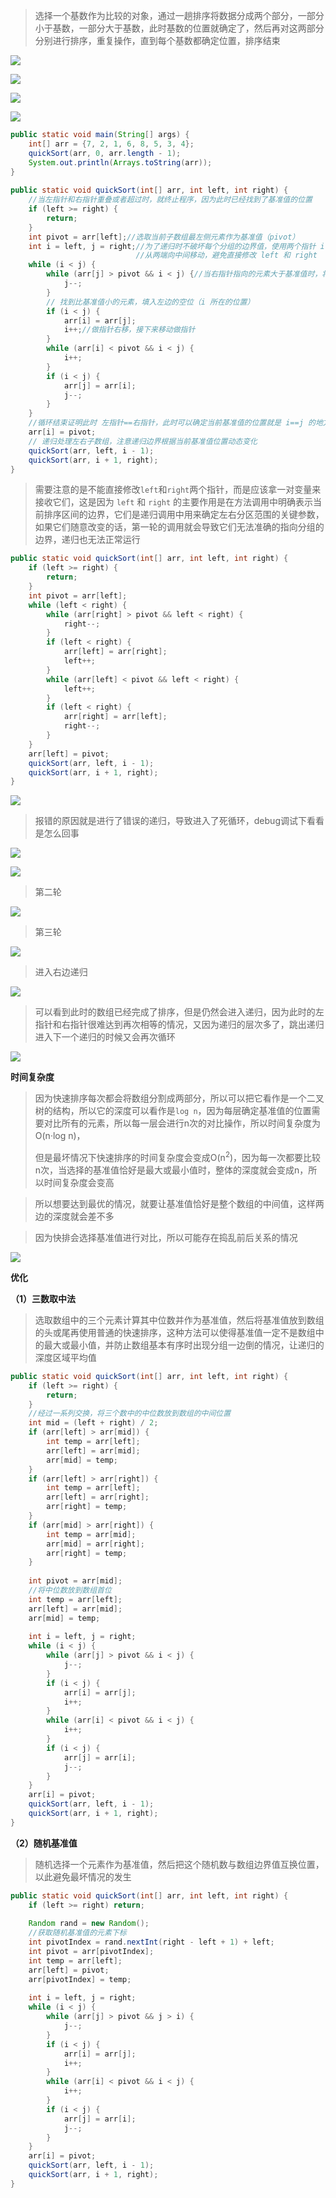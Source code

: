 
>选择一个基数作为比较的对象，通过一趟排序将数据分成两个部分，一部分小于基数，一部分大于基数，此时基数的位置就确定了，然后再对这两部分分别进行排序，重复操作，直到每个基数都确定位置，排序结束

![](images/快速排序/3eadbcc8e78529242f50173f4cb30003_720.png)

![](images/快速排序/afd16200a8240a7eb04d16701645786c_720.png)

![](images/快速排序/876e892ba185dfeeb623196e91e8195e_720.png)

![](images/快速排序/3d9639d7cb2348906a1a3753b0822325_720.png)

```java
public static void main(String[] args) {  
    int[] arr = {7, 2, 1, 6, 8, 5, 3, 4};  
    quickSort(arr, 0, arr.length - 1);  
    System.out.println(Arrays.toString(arr));  
}  
  
public static void quickSort(int[] arr, int left, int right) {  
    //当左指针和右指针重叠或者超过时，就终止程序，因为此时已经找到了基准值的位置  
    if (left >= right) {  
        return;  
    }  
    int pivot = arr[left];//选取当前子数组最左侧元素作为基准值（pivot）  
    int i = left, j = right;//为了递归时不破坏每个分组的边界值，使用两个指针 i 和 j，
						    //从两端向中间移动，避免直接修改 left 和 right  
    while (i < j) {  
        while (arr[j] > pivot && i < j) {//当右指针指向的元素大于基准值时，将右指针左移 
            j--;  
        }  
        // 找到比基准值小的元素，填入左边的空位（i 所在的位置）  
        if (i < j) {  
            arr[i] = arr[j];  
            i++;//做指针右移，接下来移动做指针  
        }  
        while (arr[i] < pivot && i < j) {  
            i++;  
        }  
        if (i < j) {  
            arr[j] = arr[i];  
            j--;  
        }  
    }  
    //循环结束证明此时 左指针==右指针，此时可以确定当前基准值的位置就是 i==j 的地方  
    arr[i] = pivot;  
    // 递归处理左右子数组，注意递归边界根据当前基准值位置动态变化  
    quickSort(arr, left, i - 1);  
    quickSort(arr, i + 1, right);  
}
```

>需要注意的是不能直接修改`left`和`right`两个指针，而是应该拿一对变量来接收它们，这是因为 `left` 和 `right` 的主要作用是在方法调用中明确表示当前排序区间的边界，它们是递归调用中用来确定左右分区范围的关键参数，如果它们随意改变的话，第一轮的调用就会导致它们无法准确的指向分组的边界，递归也无法正常运行

```java
public static void quickSort(int[] arr, int left, int right) {  
    if (left >= right) {  
        return;  
    }  
    int pivot = arr[left];
    while (left < right) {  
        while (arr[right] > pivot && left < right) {
            right--;  
        }  
        if (left < right) {  
            arr[left] = arr[right];  
            left++; 
        }  
        while (arr[left] < pivot && left < right) {  
            left++;  
        }  
        if (left < right) {  
            arr[right] = arr[left];  
            right--;  
        }  
    }   
    arr[left] = pivot;   
    quickSort(arr, left, i - 1);  
    quickSort(arr, i + 1, right);  
}
```

![](images/快速排序/file-20250417171411.png)

>报错的原因就是进行了错误的递归，导致进入了死循环，debug调试下看看是怎么回事

![](images/快速排序/file-20250417171735.png)

![](images/快速排序/file-20250417171922.png)

>第二轮

![](images/快速排序/file-20250417172109.png)

>第三轮

![](images/快速排序/file-20250417172258.png)

>进入右边递归

![](images/快速排序/file-20250417172355.png)

>可以看到此时的数组已经完成了排序，但是仍然会进入递归，因为此时的左指针和右指针很难达到再次相等的情况，又因为递归的层次多了，跳出递归进入下一个递归的时候又会再次循环

![](images/快速排序/file-20250417172659.png)


**时间复杂度**

>因为快速排序每次都会将数组分割成两部分，所以可以把它看作是一个二叉树的结构，所以它的深度可以看作是`log n`，因为每层确定基准值的位置需要对比所有的元素，所以每一层会进行n次的对比操作，所以时间复杂度为O(n·log n)，
>
>但是最坏情况下快速排序的时间复杂度会变成O(n<sup>2</sup>)，因为每一次都要比较n次，当选择的基准值恰好是最大或最小值时，整体的深度就会变成n，所以时间复杂度会变高

>所以想要达到最优的情况，就要让基准值恰好是整个数组的中间值，这样两边的深度就会差不多

>因为快排会选择基准值进行对比，所以可能存在捣乱前后关系的情况

![](images/快速排序/eeec82dca8d53d750d7f2d249c1b31ae_720.png)

**优化**

**（1）三数取中法**

>选取数组中的三个元素计算其中位数并作为基准值，然后将基准值放到数组的头或尾再使用普通的快速排序，这种方法可以使得基准值一定不是数组中的最大或最小值，并防止数组基本有序时出现分组一边倒的情况，让递归的深度区域平均值

```java
public static void quickSort(int[] arr, int left, int right) {  
    if (left >= right) {  
        return;  
    }  
    //经过一系列交换，将三个数中的中位数放到数组的中间位置  
    int mid = (left + right) / 2;  
    if (arr[left] > arr[mid]) {  
        int temp = arr[left];  
        arr[left] = arr[mid];  
        arr[mid] = temp;  
    }  
    if (arr[left] > arr[right]) {  
        int temp = arr[left];  
        arr[left] = arr[right];  
        arr[right] = temp;  
    }  
    if (arr[mid] > arr[right]) {  
        int temp = arr[mid];  
        arr[mid] = arr[right];  
        arr[right] = temp;  
    }  
  
    int pivot = arr[mid];  
    //将中位数放到数组首位  
    int temp = arr[left];  
    arr[left] = arr[mid];  
    arr[mid] = temp;  
  
    int i = left, j = right;  
    while (i < j) {  
        while (arr[j] > pivot && i < j) {  
            j--;  
        }  
        if (i < j) {  
            arr[i] = arr[j];  
            i++;  
        }  
        while (arr[i] < pivot && i < j) {  
            i++;  
        }  
        if (i < j) {  
            arr[j] = arr[i];  
            j--;  
        }  
    }  
    arr[i] = pivot;  
    quickSort(arr, left, i - 1);  
    quickSort(arr, i + 1, right);  
}
```

**（2）随机基准值**

>随机选择一个元素作为基准值，然后把这个随机数与数组边界值互换位置，以此避免最坏情况的发生

```java
public static void quickSort(int[] arr, int left, int right) {  
    if (left >= right) return;  
  
    Random rand = new Random();  
    //获取随机基准值的元素下标  
    int pivotIndex = rand.nextInt(right - left + 1) + left;  
    int pivot = arr[pivotIndex];  
    int temp = arr[left];  
    arr[left] = pivot;  
    arr[pivotIndex] = temp;  
  
    int i = left, j = right;  
    while (i < j) {  
        while (arr[j] > pivot && j > i) {  
            j--;  
        }  
        if (i < j) {  
            arr[i] = arr[j];  
            i++;  
        }  
        while (arr[i] < pivot && i < j) {  
            i++;  
        }  
        if (i < j) {  
            arr[j] = arr[i];  
            j--;  
        }  
    }  
    arr[i] = pivot;  
    quickSort(arr, left, i - 1);  
    quickSort(arr, i + 1, right);  
}
```

